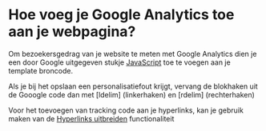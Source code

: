 # Hoe voeg je Google Analytics toe aan je webpagina?

Om bezoekersgedrag van je website te meten met Google Analytics dien je
een door Google uitgegeven stukje
[JavaScript](http://code.google.com/apis/analytics/docs/tracking/home.html)
toe te voegen aan je template broncode.

Als je bij het opslaan een personalisatiefout krijgt, vervang de
blokhaken uit de Gooogle code dan met [ldelim] (linkerhaken) en [rdelim]
(rechterhaken)

Voor het toevoegen van tracking code aan je hyperlinks, kan je gebruik
maken van de [Hyperlinks
uitbreiden](./prepare-your-links-for-google-analytics.md)
functionaliteit
